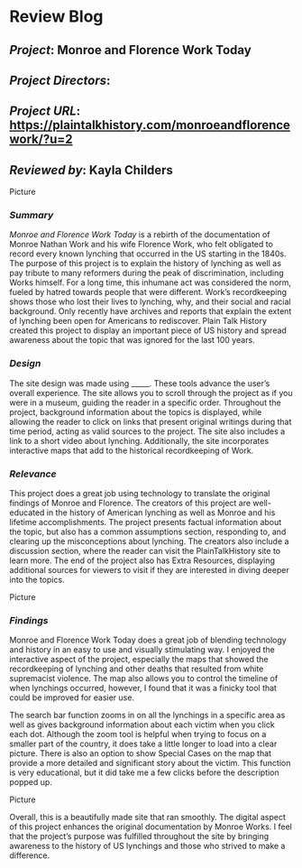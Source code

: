 # Review Blog

## *Project*: Monroe and Florence Work Today

## *Project Directors*:

## *Project URL*: https://plaintalkhistory.com/monroeandflorencework/?u=2 

## *Reviewed by*: Kayla Childers

Picture

### *Summary*

*Monroe and Florence Work Today* is a rebirth of the documentation of Monroe Nathan Work and his wife Florence Work, who felt obligated to record every known lynching that occurred in the US starting in the 1840s. The purpose of this project is to explain the history of lynching as well as pay tribute to many reformers during the peak of discrimination, including Works himself. For a long time, this inhumane act was considered the norm, fueled by hatred towards people that were different. Work’s recordkeeping shows those who lost their lives to lynching, why, and their social and racial background. Only recently have archives and reports that explain the extent of lynching been open for Americans to rediscover. Plain Talk History created this project to display an important piece of US history and spread awareness about the topic that was ignored for the last 100 years.

### *Design*

The site design was made using _____. These tools advance the user’s overall experience. The site allows you to scroll through the project as if you were in a museum, guiding the reader in a specific order. Throughout the project, background information about the topics is displayed, while allowing the reader to click on links that present original writings during that time period, acting as valid sources to the project. The site also includes a link to a short video about lynching. Additionally, the site incorporates interactive maps that add to the historical recordkeeping of Work.

### *Relevance*

This project does a great job using technology to translate the original findings of Monroe and Florence. The creators of this project are well-educated in the history of American lynching as well as Monroe and his lifetime accomplishments. The project presents factual information about the topic, but also has a common assumptions section, responding to, and clearing up the misconceptions about lynching. The creators also include a discussion section, where the reader can visit the PlainTalkHistory site to learn more. The end of the project also has Extra Resources, displaying additional sources for viewers to visit if they are interested in diving deeper into the topics.

Picture

### *Findings*

Monroe and Florence Work Today does a great job of blending technology and history in an easy to use and visually stimulating way. I enjoyed the interactive aspect of the project, especially the maps that showed the recordkeeping of lynching and other deaths that resulted from white supremacist violence. The map also allows you to control the timeline of when lynchings occurred, however, I found that it was a finicky tool that could be improved for easier use. 

The search bar function zooms in on all the lynchings in a specific area as well as gives background information about each victim when you click each dot. Although the zoom tool is helpful when trying to focus on a smaller part of the country, it does take a little longer to load into a clear picture. There is also an option to show Special Cases on the map that provide a more detailed and significant story about the victim. This function is very educational, but it did take me a few clicks before the description popped up.

Picture

Overall, this is a beautifully made site that ran smoothly. The digital aspect of this project enhances the original documentation by Monroe Works. I feel that the project’s purpose was fulfilled throughout the site by bringing awareness to the history of US lynchings and those who strived to make a difference.
